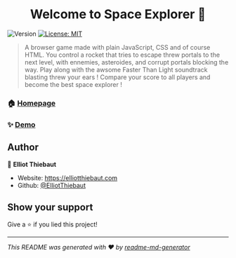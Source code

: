 <h1 align="center">Welcome to Space Explorer 👋</h1>
<p>
  <img alt="Version" src="https://img.shields.io/badge/version-2.0-blue.svg?cacheSeconds=2592000" />
  <a href="#" target="_blank">
    <img alt="License: MIT" src="https://img.shields.io/badge/License-MIT-yellow.svg" />
  </a>
</p>

> A browser game made with plain JavaScript, CSS and of course HTML. 
> You control a rocket that tries to escape threw portals to the next level, with ennemies, asteroides, and corrupt portals blocking the way.
> Play along with the awsome Faster Than Light soundtrack blasting threw your ears !
> Compare your score to all players and become the best space explorer !

### 🏠 [Homepage](https://github.com/ElliotThiebaut/space-explorer)

### ✨ [Demo](https://elliot-space-explorer.netlify.app/)

## Author

👤 **Elliot Thiebaut**

* Website: https://elliotthiebaut.com
* Github: [@ElliotThiebaut](https://github.com/ElliotThiebaut)

## Show your support

Give a ⭐️ if you lied this project!

***
_This README was generated with ❤️ by [readme-md-generator](https://github.com/kefranabg/readme-md-generator)_